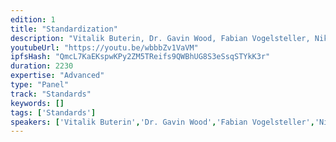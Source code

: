 ```yaml
---
edition: 1
title: "Standardization"
description: "Vitalik Buterin, Dr. Gavin Wood, Fabian Vogelsteller, Nikolai Mushegian and Christian Lundkvist discuss standardisation in the Ethereum space."
youtubeUrl: "https://youtu.be/wbbbZv1VaVM"
ipfsHash: "QmcL7KaEKspwKPy2ZM5TReifs9QWBhUG8S3eSsqSTYkK3r"
duration: 2230
expertise: "Advanced"
type: "Panel"
track: "Standards"
keywords: []
tags: ['Standards']
speakers: ['Vitalik Buterin','Dr. Gavin Wood','Fabian Vogelsteller','Nikolai Mushegian','Christian Lundkvist']
---
```


